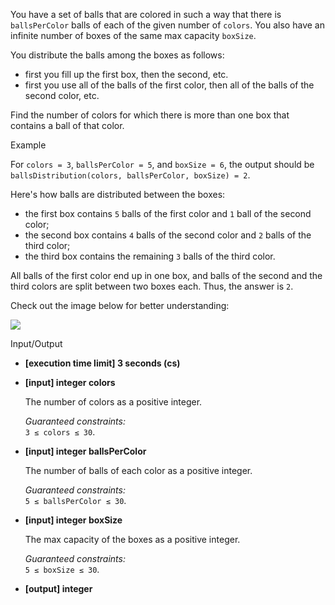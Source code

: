 
You have a set of balls that are colored in such a way that there is  `ballsPerColor`  balls of each of the given number of  `colors`. You also have an infinite number of boxes of the same max capacity  `boxSize`.

You distribute the balls among the boxes as follows:

-   first you fill up the first box, then the second, etc.
-   first you use all of the balls of the first color, then all of the balls of the second color, etc.

Find the number of colors for which there is more than one box that contains a ball of that color.

Example

For  `colors = 3`,  `ballsPerColor = 5`, and  `boxSize = 6`, the output should be  
`ballsDistribution(colors, ballsPerColor, boxSize) = 2`.

Here's how balls are distributed between the boxes:

-   the first box contains  `5`  balls of the first color and  `1`  ball of the second color;
-   the second box contains  `4`  balls of the second color and  `2`  balls of the third color;
-   the third box contains the remaining  `3`  balls of the third color.

All balls of the first color end up in one box, and balls of the second and the third colors are split between two boxes each. Thus, the answer is  `2`.

Check out the image below for better understanding:

![](https://codefightsuserpics.s3.amazonaws.com/tasks/ballsDistribution/img/example.png?_tm=1530791194652)

Input/Output

-   **[execution time limit] 3 seconds (cs)**
    
-   **[input] integer colors**
    
    The number of colors as a positive integer.
    
    _Guaranteed constraints:_  
    `3 ≤ colors ≤ 30`.
    
-   **[input] integer ballsPerColor**
    
    The number of balls of each color as a positive integer.
    
    _Guaranteed constraints:_  
    `5 ≤ ballsPerColor ≤ 30`.
    
-   **[input] integer boxSize**
    
    The max capacity of the boxes as a positive integer.
    
    _Guaranteed constraints:_  
    `5 ≤ boxSize ≤ 30`.
    
-   **[output] integer**